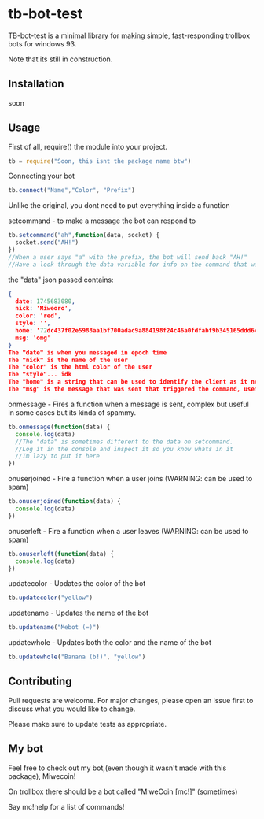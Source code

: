 # tb-bot-test

TB-bot-test is a minimal library for making simple, fast-responding trollbox bots for windows 93.

Note that its still in construction.

## Installation

soon

## Usage

First of all, require() the module into your project.
```js
tb = require("Soon, this isnt the package name btw")
```
Connecting your bot
```js
tb.connect("Name","Color", "Prefix")
```

Unlike the original, you dont need to put everything inside a function

setcommand - to make a message the bot can respond to
```js
tb.setcommand("ah",function(data, socket) {
  socket.send("AH!")
})
//When a user says "a" with the prefix, the bot will send back "AH!"
//Have a look through the data variable for info on the command that was sent.
```
the "data" json passed contains:
```json
{
  date: 1745683080, 
  nick: 'Miweoro',
  color: 'red',
  style: '',
  home: '72dc437f02e5988aa1bf700adac9a884198f24c46a0fdfabf9b345165ddd6ca6',
  msg: 'omg'
}
The "date" is when you messaged in epoch time
The "nick" is the name of the user
The "color" is the html color of the user
The "style"... idk
The "home" is a string that can be used to identify the client as it never changes
The "msg" is the message that was sent that triggered the command, useful for more advanced commands

```

onmessage - Fires a function when a message is sent, complex but useful in some cases but its kinda of spammy.
```js
tb.onmessage(function(data) {
  console.log(data)
  //The "data" is sometimes different to the data on setcommand.
  //Log it in the console and inspect it so you know whats in it
  //Im lazy to put it here
})
```

onuserjoined - Fire a function when a user joins (WARNING: can be used to spam)
```js
tb.onuserjoined(function(data) {
  console.log(data)
})
```

onuserleft - Fire a function when a user leaves (WARNING: can be used to spam)
```js
tb.onuserleft(function(data) {
  console.log(data)
})
```
updatecolor - Updates the color of the bot
```js
tb.updatecolor("yellow")
```

updatename - Updates the name of the bot
```js
tb.updatename("Mebot (=)")
```
updatewhole - Updates both the color and the name of the bot
```js
tb.updatewhole("Banana (b!)", "yellow")
```

## Contributing
Pull requests are welcome. For major changes, please open an issue first to discuss what you would like to change.

Please make sure to update tests as appropriate.

## My bot
Feel free to check out my bot,(even though it wasn't made with this package), Miwecoin!

On trollbox there should be a bot called "MiweCoin [mc!]" (sometimes)

Say mc!help for a list of commands!
